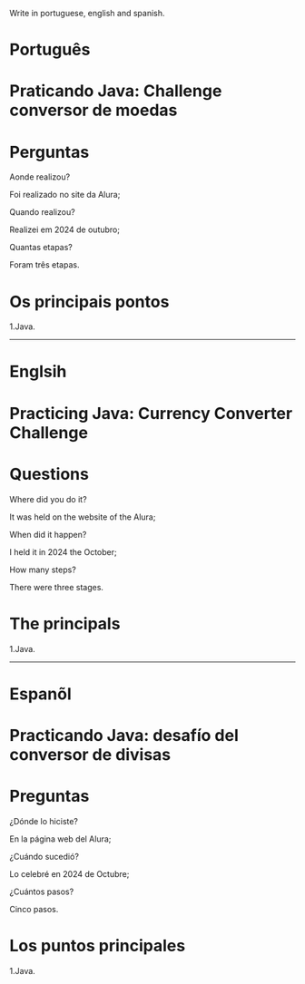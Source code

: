 Write in portuguese, english and spanish.

# Português

# Praticando Java: Challenge conversor de moedas

# Perguntas

Aonde realizou?

Foi realizado no site da Alura;

Quando realizou?

Realizei em 2024 de outubro;

Quantas etapas?

Foram três etapas.

# Os principais pontos

1.Java.
   
--------------------------------------------------------------------------------------------------------------------------------

# Englsih 


# Practicing Java: Currency Converter Challenge

# Questions

Where did you do it?

It was held on the website of the Alura;

When did it happen?

I held it in 2024 the October;

How many steps?

There were three stages.

# The principals

1.Java.


--------------------------------------------------------------------------------------------------------------------------------

# Espanõl

# Practicando Java: desafío del conversor de divisas

# Preguntas

¿Dónde lo hiciste?

En la página web del Alura;

¿Cuándo sucedió?

Lo celebré en 2024 de Octubre;

¿Cuántos pasos?

Cinco pasos.

# Los puntos principales

1.Java.



